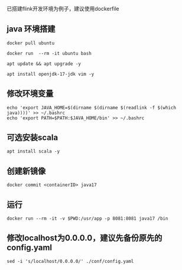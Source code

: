 已搭建flink开发环境为例子，建议使用dockerfile

## java 环境搭建

```
docker pull ubuntu

docker run  --rm -it ubuntu bash

apt update && apt upgrade -y

apt install openjdk-17-jdk vim -y
```

## 修改环境变量

```
echo 'export JAVA_HOME=$(dirname $(dirname $(readlink -f $(which java))))' >> ~/.bashrc
echo 'export PATH=$PATH:$JAVA_HOME/bin' >> ~/.bashrc
```

## 可选安装scala

```
apt install scala -y
```


## 创建新镜像

```
docker commit <containerID> java17
```

## 运行

```
docker run --rm -it -v $PWD:/usr/app -p 8081:8081 java17 /bin
```


## 修改localhost为0.0.0.0，建议先备份原先的config.yaml

```
sed -i 's/localhost/0.0.0.0/' ./conf/config.yaml
```
